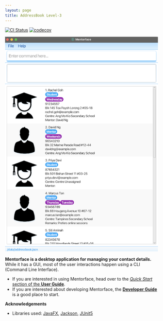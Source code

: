 ```yaml
---
layout: page
title: AddressBook Level-3
---
```


[![CI Status](https://github.com/AY2526S1-CS2103-F09-1/tp/workflows/Java%20CI/badge.svg)](https://github.com/AY2526S1-CS2103-F09-1/tp/actions)
[![codecov](https://codecov.io/gh/se-edu/addressbook-level3/branch/master/graph/badge.svg)](https://codecov.io/gh/se-edu/addressbook-level3)

![Ui](images/Ui.png)

**Mentorface is a desktop application for managing your contact details.** While it has a GUI, most of the user interactions happen using a CLI (Command Line Interface).

* If you are interested in using Mentorface, head over to the [_Quick Start_ section of the **User Guide**](UserGuide.html#quick-start).
* If you are interested about developing Mentorface, the [**Developer Guide**](DeveloperGuide.html) is a good place to start.


**Acknowledgements**

* Libraries used: [JavaFX](https://openjfx.io/), [Jackson](https://github.com/FasterXML/jackson), [JUnit5](https://github.com/junit-team/junit5)
